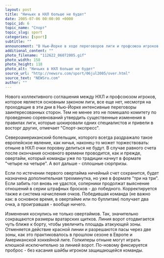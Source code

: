 ```yaml
---
layout: post
title: "Ничьих в НХЛ больше не будет"
date: 2005-07-06 00:00:00 +0000
topic_id: 6
topic_name: "Спорт"
topic_slug: sport
categories: [sport]
subtitle: ""
announcement: "В Нью-Йорке в ходе переговоров лиги и профсоюза игроков утверждены радикальные изменения в правилах проведения овертаймов, которые, по сути, превратят дополнительную пятиминутку в шоу."
additional_content: ""
photo_filename: "112622_06072005.gif"
photo_width: 158
photo_height: 118
photo_alt: "Ничьих в НХЛ больше не будет"
source_url: "http://newsru.com/sport/06jul2005/over.html"
source_text: "NEWSru.com"
author: ""
---
```

Нового коллективного соглашения между НХЛ и профсоюзом игроков, которое является основным законом лиги, все еще нет, несмотря на проходящие в эти дни в Нью-Йорке интенсивные переговоры заинтересованных сторон. Тем не менее это не помешало комитету по проведению соревнований утвердить существенные изменения в правилах лиги, которые шокировали одних специалистов и привели в восторг других, отмечает "Спорт-экспресс".

Североамериканский болельщик, которого всегда раздражало такое европейское явление, как ничья, наконец-то может торжествовать: отныне в НХЛ очки поровну делиться не будут. В случае равного счета после окончания основного времени проводится, как и прежде, овертайм, который команды уже по традиции начнут в формате "четыре на четыре". А вот дальше - сплошные сюрпризы.

Если по истечении первого овертайма ничейный счет сохранится, будет назначена дополнительная трехминутка, но уже в формате "три на три". Если забить гол вновь не удастся, соперники продолжат выяснение отношений в серии штрафных бросков - до победного. Корректируется также и система начисления очков. Победившая команда (не важно как: в основное время, в овертайме или по буллитам) получает два очка, а проигравшая - вообще ничего.

Изменения коснулись не только овертаймов. Так, значительно сокращаются размеры вратарских щитков. Линия ворот отодвигается чуть ближе к борту, чтобы увеличить площадь атакующей зоны. Отменяется действие красной линии и разрешаются пасы через две зоны, как это практиковалось в прошлом сезоне в Европе и Американской хоккейной лиге. Голкиперы отныне могут играть клюшкой исключительно за линией ворот. По-новому фиксируется проброс - без касания шайбы игроком защищающейся команды.
